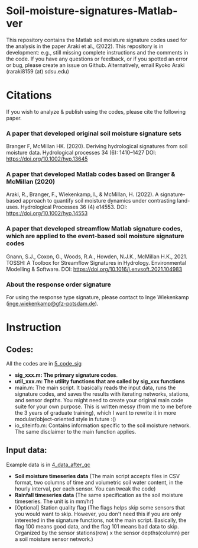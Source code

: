 # Soil-moisture-signatures-Matlab-ver
This repository contains the Matlab soil moisture signature codes used for the analysis in the paper Araki et al., (2022). This  repository is in development: e.g., still missing complete instructions and the comments in the code. If you have any questions or feedback, or if you spotted an error or bug, please create an issue on Github. Alternatively, email Ryoko Araki (raraki8159 (at) sdsu.edu)

# Citations 
If you wish to analyze & publish using the codes, please cite the following paper. 
### A paper that developed original soil moisture signature sets
Branger F, McMillan HK. (2020). Deriving hydrological signatures from soil moisture data. Hydrological processes 34 (6): 1410–1427 DOI: https://doi.org/10.1002/hyp.13645
### A paper that developed Matlab codes based on Branger & McMillan (2020)
Araki, R., Branger, F., Wiekenkamp, I., & McMillan, H. (2022). A signature-based approach to quantify soil moisture dynamics under contrasting land-uses. Hydrological Processes 36 (4) e14553. DOI: https://doi.org/10.1002/hyp.14553
### A paper that developed streamflow Matlab signature codes, which are applied to the event-based soil moisture signature codes
Gnann, S.J., Coxon, G., Woods, R.A., Howden, N.J.K., McMillan H.K., 2021. TOSSH: A Toolbox for Streamflow Signatures in Hydrology. Environmental Modelling & Software. DOI: https://doi.org/10.1016/j.envsoft.2021.104983
### About the response order signature
For using the response type signature, please contact to Inge Wiekenkamp (inge.wiekenkamp@gfz-potsdam.de). 

# Instruction

## Codes:
All the codes are in [5_code_sig](https://github.com/RY4GIT/Soil-moisture-signatures-Matlab-ver/tree/main/5_code_sig)
- **sig_xxx.m: The primary signature codes**. 
- **util_xxx.m: The utility functions that are called by sig_xxx functions**
- main.m: The main script. It basically reads the input data, runs the signature codes, and saves the results with iterating networks, stations, and sensor depths. You might need to create your original main code suite for your own purpose. This is written messy (from me to me before the 3 years of graduate training), which I want to rewrite it in more modular/object-oriented style in future :() 
- io_siteinfo.m: Contains information specific to the soil moisture network. The same disclaimer to the main function applies. 

## Input data:
Example data is in [4_data_after_qc](https://github.com/RY4GIT/Soil-moisture-signatures-Matlab-ver/tree/main/4_data_after_qc/HB_F_cleaned_csv)
- **Soil moisture timeseries data** (The main script accepts files in CSV format, two columns of time and volumetric soil water content, in the hourly interval, per each sensor. You can tweak the code)
- **Rainfall timeseries data** (The same specification as the soil moisture timeseries. The unit is in mm/hr)
- [Optional] Station quality flag (The flags helps skip some sensors that you would want to skip. However, you don't need this if you are only interested in the signature functions, not the main script. Basically, the flag 100 means good data, and the flag 101 means bad data to skip. Organized by the sensor stations(row) x the sensor depths(column) per a soil moisture sensor network.)